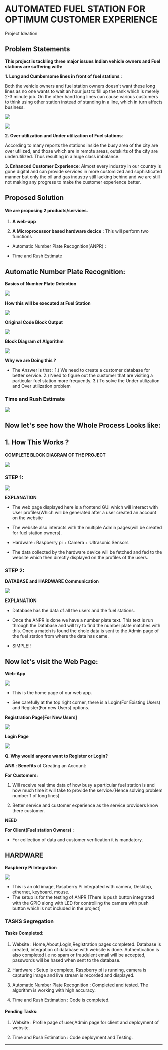 # AUTOMATED FUEL STATION FOR OPTIMUM CUSTOMER EXPERIENCE

Project Ideation 

## Problem Statements

**This project is tackling three major issues Indian vehicle owners and Fuel
stations are suffering with:**

**1. Long and Cumbersome lines in front of fuel stations** :

Both the vehicle owners and fuel station owners doesn't want these long lines as
no one wants to wait an hour just to fill up the tank which is merely 2-3 minute
job. On the other hand long lines can cause various customers to think using
other station instead of standing in a line, which in turn affects business.

![](images/jam.jpg)

![](images/delhicars.jpg)

**2. Over utilization and Under utilization of Fuel stations**:

According to many reports the stations inside the busy area of the city are over
utilized, and those which are in remote areas, outskirts of the city are
underutilized. Thus resulting in a huge class imbalance. 

**3. Enhanced Customer Experience**:
Almost every industry in our country is gone digital and can provide services in
more customized and sophisticated manner but only the oil and gas industry
still lacking behind and we are still not making any progress to make the
customer experience better.

## Proposed Solution

#### We are proposing 2 products/services.

1. **A web-app**

2. **A Microprocessor based hardware decice** : This will perform two functions
    
- Automatic Number Plate Recognition(ANPR) : 
    
- Time and Rush Estimate 
    

## Automatic Number Plate Recognition:


**Basics of Number Plate Detection**

![](images/anpr.png)

**How this will be executed at Fuel Station**

![](images/anpr2.jpg)

**Original Code Block Output**

![](images/detected-text-new.png)

**Block Diagram of Algorithm**

![](images/anpr-block.png)

**Why we are Doing this ?**

- The Answer is that : 1.) We need to create a customer database for better service.
                       2.) Need to figure out the customer that are visiting a particular fuel station more frequently.
                       3.) To solve the Under utilization and Over utilization problem 


### Time and Rush Estimate

![](images/time-estimate.PNG)



## Now let's see how the Whole Process Looks like:

## 1. How This Works ?

**COMPLETE BLOCK DIAGRAM OF THE PROJECT**

![](images/complete-block.png)

### STEP 1:


![](images/block-webapp.png)

**EXPLANATION** 

- The web page displayed here is a frontend GUI which will interact with User profiles(Which will be generated after a user created 
  an account on the website
  
- The website also interacts with the multiple Admin pages(will be created for fuel station owners).

- Hardware : Raspberry pi + Camera + Ultrasonic Sensors  

- The data collected by the hardware device will be fetched and fed to the website which then directly displayed on the profiles of the   users.


### STEP 2:

**DATABASE and HARDWARE Communication**

![](images/d-hcomm.png)

**EXPLANATION**

- Database has the data of all the users and the fuel stations.

- Once the ANPR is done we have a number plate text. This text is run through the Database and will try to find the number plate 
  matches with this. Once a match is found the ehole data is sent to the Admin page of the fuel station from where the data has came.

- SIMPLE!!

## Now let's visit the Web Page:

**Web-App**

![](images/home.png)

- This is the home page of our web app.

- See carefully at the top right corner, there is a Login(For Existing Users) and Register(For new Users) options.


**Registration Page[For New Users]**

![](images/register-web.PNG)

**Login Page**

![](images/login-web.PNG)

**Q. Why would anyone want to Register or Login?**

**ANS** : **Benefits** of Creating an Account:
 
**For Customers:** 

1) Will receive real time data of how busy a particular fuel station is and how much time it will take to provide                           the service.(Hence solving problem number 1 of long lines)

2) Better service and customer experience as the service providers know there customer.
 
**NEED** 

**For Client(Fuel station Owners)** :
  
- For collection of data and customer verification it is mandatory.
  
  
## HARDWARE 

**Raspberry Pi Integration**


![](images/circuit.jpeg)

- This is an old image, Raspberry Pi integrated with camera, Desktop, ethernet, keyboard, mouse.
- The setup is for the testing of ANPR
[There is push button integrated with the GPIO along with LED for controlling the camera with push button which is not included in the project]



### TASKS Segregation

#### Tasks Completed:

1. Website : Home,About,Login,Registration pages completed. Database is created, integration of database with website is done.
             Authentication is also completed i.e no spam or fraudulent email will be accepted, passwords will be hased when sent to the              database.
             
2. Hardware : Setup is complete, Raspberry pi is running, camera is capturing image and live stream is recorded and displayed.

3. Automatic Number Plate Recognition : Completed and tested. The algorithm is working with high accuracy.

4. Time and Rush Estimation : Code is completed.

#### Pending Tasks:

1. Website : Profile page of user,Admin page for client and deployment of website.

2. Time and Rush Estimation : Code deployment and Testing.










************************************************************************
